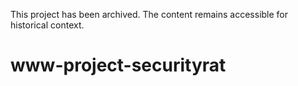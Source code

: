 This project has been archived. The content remains accessible for historical context.

# www-project-securityrat
